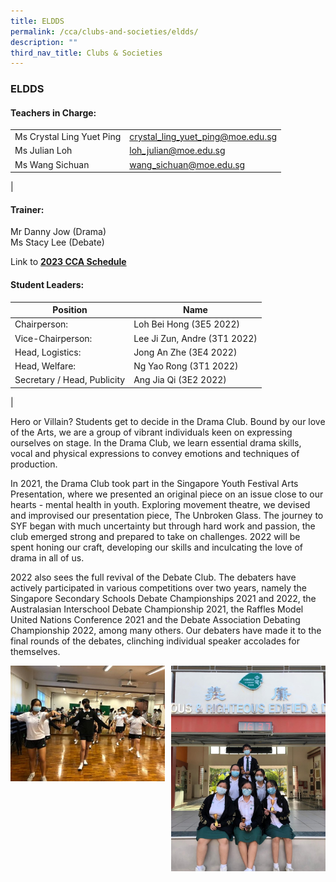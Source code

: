 ```yaml
---
title: ELDDS
permalink: /cca/clubs-and-societies/eldds/
description: ""
third_nav_title: Clubs & Societies
---
```

### **ELDDS**

#### **Teachers in Charge:**

|  |  |
|---|---|
| Ms Crystal Ling Yuet Ping | [crystal_ling_yuet_ping@moe.edu.sg](mailto:crystal_ling_yuet_ping@moe.edu.sg)  |
| Ms Julian Loh | [loh_julian@moe.edu.sg](mailto:loh_julian@moe.edu.sg) |
| Ms Wang Sichuan | [wang_sichuan@moe.edu.sg](mailto:wang_sichuan@moe.edu.sg) |
|

#### **Trainer:**
Mr Danny Jow (Drama)<br>
Ms Stacy Lee (Debate)

Link to **[2023 CCA Schedule](/files/2023%20CCA%20Schedule.pdf)**

#### **Student Leaders:**

| Position | Name |
|---|---|
| Chairperson: | Loh Bei Hong (3E5 2022) |
| Vice-Chairperson: | Lee Ji Zun, Andre (3T1 2022) |
| Head, Logistics: | Jong An Zhe (3E4 2022) |
| Head, Welfare: | Ng Yao Rong (3T1 2022) |
| Secretary / Head, Publicity | Ang Jia Qi (3E2 2022) |
|

Hero or Villain? Students get to decide in the Drama Club. Bound by our love of the Arts, we are a group of vibrant individuals keen on expressing ourselves on stage. In the Drama Club, we learn essential drama skills, vocal and physical expressions to convey emotions and techniques of production. 

In 2021, the Drama Club took part in the Singapore Youth Festival Arts Presentation, where we presented an original piece on an issue close to our hearts - mental health in youth. Exploring movement theatre, we devised and improvised our presentation piece, The Unbroken Glass. The journey to SYF began with much uncertainty but through hard work and passion, the club emerged strong and prepared to take on challenges. 2022 will be spent honing our craft, developing our skills and inculcating the love of drama in all of us. 

2022 also sees the full revival of the Debate Club. The debaters have actively participated in various competitions over two years, namely the Singapore Secondary Schools Debate Championships 2021 and 2022, the Australasian Interschool Debate Championship 2021, the Raffles Model United Nations Conference 2021 and the Debate Association Debating Championship 2022, among many others. Our debaters have made it to the final rounds of the debates, clinching individual speaker accolades for themselves.      

<img src="/images/eldss1.jpg" style="width:49%" align=left>
<img src="/images/eldss2.jpg" style="width:49%" align=right>